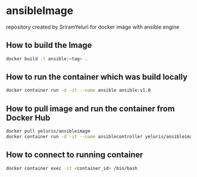 # ansibleImage

repository created by SriramYeluri for docker image with ansible engine

## How to build the Image

``` sh
docker build -t ansible:<tag> .
```

## How to run the container which was build locally

``` sh
docker container run -d -it --name ansible ansible:v1.0
```

## How to pull image and run the container from Docker Hub

``` sh
docker pull yeluris/ansibleimage
docker container run -d -it --name ansiblecontroller yeluris/ansibleimage
```

## How to connect to running container

``` sh
docker container exec -it <container_id> /bin/bash
```